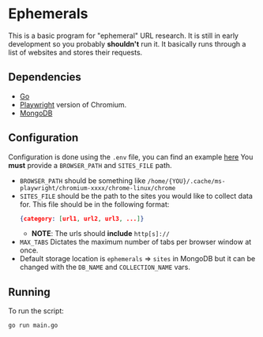 # Ephemerals

This is a basic program for "ephemeral" URL research. It is still in early development so you probably **shouldn't** run it. It basically runs through a list of websites and stores their requests.

## Dependencies

- [Go](https://go.dev/doc/install)
- [Playwright](https://playwright.dev/docs/intro) version of Chromium.
- [MongoDB](https://www.mongodb.com/try/download/community)

## Configuration

Configuration is done using the `.env` file, you can find an example [here](.env-example)
You **must** provide a `BROWSER_PATH` and `SITES_FILE` path.

- `BROWSER_PATH` should be something like `/home/{YOU}/.cache/ms-playwright/chromium-xxxx/chrome-linux/chrome`
- `SITES_FILE` should be the path to the sites you would like to collect data for. This file should be in the following format:
  ```json
  {category: [url1, url2, url3, ...]}
  ```
  - **NOTE**: The urls should **include** `http[s]://`
- `MAX_TABS` Dictates the maximum number of tabs per browser window at once.
- Default storage location is `ephemerals` ⇒ `sites` in MongoDB but it can be changed with the `DB_NAME` and `COLLECTION_NAME` vars.

## Running

To run the script:

```sh
go run main.go
```
